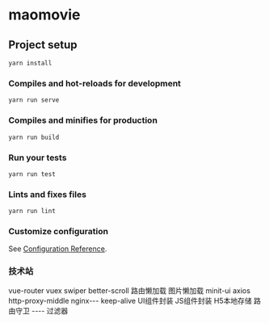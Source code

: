 # maomovie

## Project setup
```
yarn install
```

### Compiles and hot-reloads for development
```
yarn run serve
```

### Compiles and minifies for production
```
yarn run build
```

### Run your tests
```
yarn run test
```

### Lints and fixes files
```
yarn run lint
```

### Customize configuration
See [Configuration Reference](https://cli.vuejs.org/config/).


### 技术站
vue-router
vuex
swiper 
better-scroll
路由懒加载
图片懒加载
minit-ui
axios
http-proxy-middle
nginx---
keep-alive
UI组件封装
JS组件封装
H5本地存储
路由守卫 ---- 
过滤器
